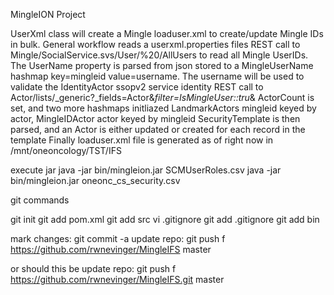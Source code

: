 MingleION Project

UserXml class will create a Mingle loaduser.xml to create/update Mingle IDs in bulk.
General workflow 
reads a userxml.properties files
REST call to Mingle/SocialService.svs/User/%20/AllUsers to read all Mingle UserIDs.  The UserName property is parsed from json stored to 
a MingleUserName hashmap key=mingleid value=username.  The username will be used to validate the IdentityActor ssopv2 service identity
REST call to Actor/lists/_generic?_fields=Actor&_filter=IsMingleUser::tru_&
ActorCount is set, and two more hashmaps initliazed LandmarkActors mingleid keyed by actor,  MingleIDActor actor keyed by mingleid
SecurityTemplate is then parsed, and an Actor is either updated or created for each record in the template
Finally loaduser.xml file is generated as of right now in /mnt/oneoncology/TST/IFS



execute jar
java -jar bin/mingleion.jar SCMUserRoles.csv
java -jar bin/mingleion.jar oneonc_cs_security.csv


git commands

git init
git add pom.xml
git add src
vi .gitignore
git add .gitignore
git add bin

mark changes: git commit -a
update repo:  git push f https://github.com/rwnevinger/MingleIFS master

or should this be
update repo:  git push f https://github.com/rwnevinger/MingleIFS.git master



